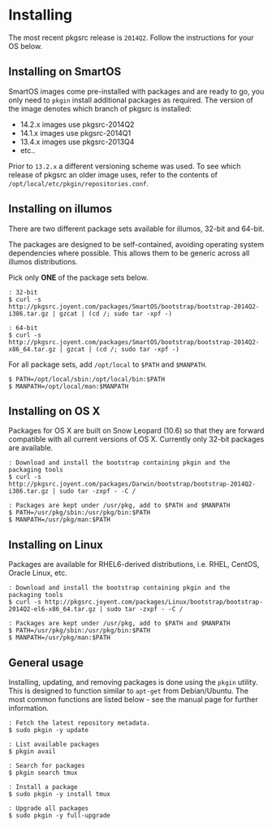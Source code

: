 # Installing

The most recent pkgsrc release is `2014Q2`.  Follow the instructions for your
OS below.

## Installing on SmartOS

SmartOS images come pre-installed with packages and are ready to go, you only
need to `pkgin` install additional packages as required.  The version of the
image denotes which branch of pkgsrc is installed:

 * 14.2.x images use pkgsrc-2014Q2
 * 14.1.x images use pkgsrc-2014Q1
 * 13.4.x images use pkgsrc-2013Q4
 * etc..

Prior to `13.2.x` a different versioning scheme was used.  To see which release
of pkgsrc an older image uses, refer to the contents of
`/opt/local/etc/pkgin/repositories.conf`.

## Installing on illumos

There are two different package sets available for illumos, 32-bit and 64-bit.

The packages are designed to be self-contained, avoiding operating system
dependencies where possible.  This allows them to be generic across all illumos
distributions.

Pick only __ONE__ of the package sets below.

```console
: 32-bit
$ curl -s http://pkgsrc.joyent.com/packages/SmartOS/bootstrap/bootstrap-2014Q2-i386.tar.gz | gzcat | (cd /; sudo tar -xpf -)

: 64-bit
$ curl -s http://pkgsrc.joyent.com/packages/SmartOS/bootstrap/bootstrap-2014Q2-x86_64.tar.gz | gzcat | (cd /; sudo tar -xpf -)
```

For all package sets, add `/opt/local` to `$PATH` and `$MANPATH`.

```console
$ PATH=/opt/local/sbin:/opt/local/bin:$PATH
$ MANPATH=/opt/local/man:$MANPATH
```

## Installing on OS X

Packages for OS X are built on Snow Leopard (10.6) so that they are forward
compatible with all current versions of OS X.  Currently only 32-bit packages
are available.

```console
: Download and install the bootstrap containing pkgin and the packaging tools
$ curl -s http://pkgsrc.joyent.com/packages/Darwin/bootstrap/bootstrap-2014Q2-i386.tar.gz | sudo tar -zxpf - -C /

: Packages are kept under /usr/pkg, add to $PATH and $MANPATH
$ PATH=/usr/pkg/sbin:/usr/pkg/bin:$PATH
$ MANPATH=/usr/pkg/man:$PATH
```

## Installing on Linux

Packages are available for RHEL6-derived distributions, i.e. RHEL, CentOS,
Oracle Linux, etc.

```console
: Download and install the bootstrap containing pkgin and the packaging tools
$ curl -s http://pkgsrc.joyent.com/packages/Linux/bootstrap/bootstrap-2014Q2-el6-x86_64.tar.gz | sudo tar -zxpf - -C /

: Packages are kept under /usr/pkg, add to $PATH and $MANPATH
$ PATH=/usr/pkg/sbin:/usr/pkg/bin:$PATH
$ MANPATH=/usr/pkg/man:$PATH
```

## General usage

Installing, updating, and removing packages is done using the `pkgin` utility.
This is designed to function similar to `apt-get` from Debian/Ubuntu.  The most
common functions are listed below - see the manual page for further
information.

```console
: Fetch the latest repository metadata.
$ sudo pkgin -y update

: List available packages
$ pkgin avail

: Search for packages
$ pkgin search tmux

: Install a package
$ sudo pkgin -y install tmux

: Upgrade all packages
$ sudo pkgin -y full-upgrade
```
